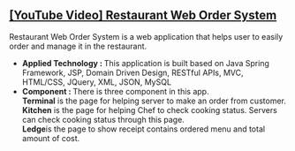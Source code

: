 <h2>
  <a href="https://youtu.be/cgBGUhNTda4">[YouTube Video] Restaurant Web Order System</a>
</h2>
  
<p> Restaurant Web Order System is a web application that helps user to easily order and manage it in the restaurant.</p>
<ul>
  <li><b>Applied Technology : </b>This application is built based on Java Spring Framework, JSP,
Domain Driven Design, RESTful APIs, MVC, HTML/CSS, JQuery, XML, JSON, MySQL </li>
  <li><b>Component : </b>There is three component in this app. 
    <br><b>Terminal</b> is the page for helping server to make an order from customer. 
    <br><b>Kitchen</b> is the page for helping Chef to check cooking status. Servers can check cooking status through this page. 
    <br><b>Ledge</b>is the page to show receipt contains ordered menu and total amount of cost.</li>
  
</ul>

